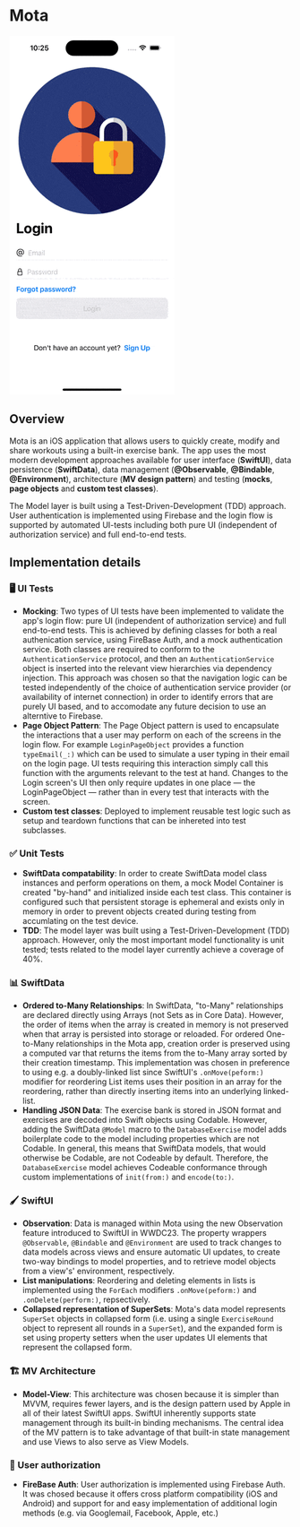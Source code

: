 # Mota

![Usage gif](usage.gif)

## Overview

Mota is an iOS application that allows users to quickly create, modify and share workouts using a built-in exercise bank. The app uses the most modern development approaches available for user interface (**SwiftUI**), data persistence (**SwiftData**), data management (**@Observable**, **@Bindable**, **@Environment**), architecture (**MV design pattern**) and testing (**mocks**, **page objects** and **custom test classes**). 

The Model layer is built using a Test-Driven-Development (TDD) approach. User authentication is implemented using Firebase and the login flow is supported by automated UI-tests including both pure UI (independent of authorization service) and full end-to-end tests.  

## Implementation details

### 🖥️ UI Tests
- **Mocking**: Two types of UI tests have been implemented to validate the app's login flow: pure UI (independent of authorization service) and full end-to-end tests. This is achieved by defining classes for both a real authenication service, using FireBase Auth, and a mock authentication service. Both classes are required to conform to the `AuthenticationService` protocol, and then an `AuthenticationService` object is inserted into the relevant view hierarchies via dependency injection. This approach was chosen so that the navigation logic can be tested independently of the choice of authentication service provider (or availability of internet connection) in order to identify errors that are purely UI based, and to accomodate any future decision to use an alterntive to Firebase. 
- **Page Object Pattern**: The Page Object pattern is used to encapsulate the interactions that a user may perform on each of the screens in the login flow. For example `LoginPageObject` provides a function `typeEmail(_:)` which can be used to simulate a user typing in their email on the login page. UI tests requiring this interaction simply call this function with the arguments relevant to the test at hand. Changes to the Login screen's UI then only require updates in one place — the LoginPageObject — rather than in every test that interacts with the screen.
- **Custom test classes**: Deployed to implement reusable test logic such as setup and teardown functions that can be inhereted into test subclasses.

### ✅  Unit Tests
- **SwiftData compatability**: In order to create SwiftData model class instances and perform operations on them, a mock Model Container is created "by-hand" and initialized inside each test class. This container is configured such that persistent storage is ephemeral and exists only in memory in order to prevent objects created during testing from accumlating on the test device.   
- **TDD**:  The model layer was built using a Test-Driven-Development (TDD) approach. However, only the most important model functionality is unit tested; tests related to the model layer currently achieve a coverage of 40%.

### 📊 SwiftData
- **Ordered to-Many Relationships**: In SwiftData, "to-Many" relationships are declared directly using Arrays (not Sets as in Core Data). However, the order of items when the array is created in memory is not preserved when that array is persisted into storage or reloaded. For ordered One-to-Many relationships in the Mota app, creation order is preserved using a computed var that returns the items from the to-Many array sorted by their creation timestamp. This implementation was chosen in preference to using e.g. a doubly-linked list since SwiftUI's `.onMove(peform:)` modifier for reordering List items uses their position in an array for the reordering, rather than directly inserting items into an underlying linked-list.
- **Handling JSON Data**: The exercise bank is stored in JSON format and exercises are decoded into Swift objects using Codable. However, adding the SwiftData `@Model` macro to the `DatabaseExercise` model adds boilerplate code to the model including properties which are not Codable. In general, this means that SwiftData models, that would otherwise be Codable, are not Codeable by default. Therefore, the `DatabaseExercise` model achieves Codeable conformance through custom implementations of `init(from:)` and `encode(to:)`.


### 🖌️ SwiftUI
- **Observation**: Data is managed within Mota using the new Observation feature introduced to SwiftUI in WWDC23. The property wrappers `@Observable`, `@Bindable` and `@Environment` are used to track changes to data models across views and ensure automatic UI updates, to create two-way bindings to model properties, and to retrieve model objects from a view's' environment, respectively.
- **List manipulations**: Reordering and deleting elements in lists is implemented using the `ForEach` modifiers `.onMove(peform:)` and `.onDelete(perform:)`, repsectively.
- **Collapsed representation of SuperSets**: Mota's data model represents `SuperSet` objects in collapsed form (i.e. using a single `ExerciseRound` object to represent all rounds in a `SuperSet`), and the expanded form is set using property setters when the user updates UI elements that represent the collapsed form.  

### 🏗️ MV Architecture
- **Model-View**: This architecture was chosen because it is simpler than MVVM, requires fewer layers, and is the design pattern used by Apple in all of their latest SwiftUI apps. SwiftUI inherently supports state management through its built-in binding mechanisms. The central idea of the MV pattern is to take advantage of that built-in state management and use Views to also serve as View Models. 

### 🔑 User authorization
- **FireBase Auth**: User authorization is implemented using Firebase Auth. It was chosed because it offers cross platform compatibility (iOS and Android) and support for and easy implementation of additional login methods (e.g. via Googlemail, Facebook, Apple, etc.)


